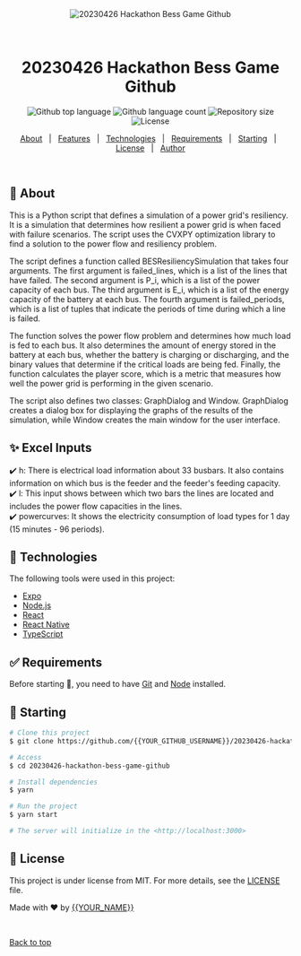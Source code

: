 <div align="center" id="top"> 
  <img src="./.github/app.gif" alt="20230426 Hackathon Bess Game Github" />

  &#xa0;

  <!-- <a href="https://20230426hackathonbessgamegithub.netlify.app">Demo</a> -->
</div>

<h1 align="center">20230426 Hackathon Bess Game Github</h1>

<p align="center">
  <img alt="Github top language" src="https://img.shields.io/github/languages/top/{{YOUR_GITHUB_USERNAME}}/20230426-hackathon-bess-game-github?color=56BEB8">

  <img alt="Github language count" src="https://img.shields.io/github/languages/count/{{YOUR_GITHUB_USERNAME}}/20230426-hackathon-bess-game-github?color=56BEB8">

  <img alt="Repository size" src="https://img.shields.io/github/repo-size/{{YOUR_GITHUB_USERNAME}}/20230426-hackathon-bess-game-github?color=56BEB8">

  <img alt="License" src="https://img.shields.io/github/license/{{YOUR_GITHUB_USERNAME}}/20230426-hackathon-bess-game-github?color=56BEB8">

  <!-- <img alt="Github issues" src="https://img.shields.io/github/issues/{{YOUR_GITHUB_USERNAME}}/20230426-hackathon-bess-game-github?color=56BEB8" /> -->

  <!-- <img alt="Github forks" src="https://img.shields.io/github/forks/{{YOUR_GITHUB_USERNAME}}/20230426-hackathon-bess-game-github?color=56BEB8" /> -->

  <!-- <img alt="Github stars" src="https://img.shields.io/github/stars/{{YOUR_GITHUB_USERNAME}}/20230426-hackathon-bess-game-github?color=56BEB8" /> -->
</p>

<!-- Status -->

<!-- <h4 align="center"> 
	🚧  20230426 Hackathon Bess Game Github 🚀 Under construction...  🚧
</h4> 

<hr> -->

<p align="center">
  <a href="#dart-about">About</a> &#xa0; | &#xa0; 
  <a href="#sparkles-features">Features</a> &#xa0; | &#xa0;
  <a href="#rocket-technologies">Technologies</a> &#xa0; | &#xa0;
  <a href="#white_check_mark-requirements">Requirements</a> &#xa0; | &#xa0;
  <a href="#checkered_flag-starting">Starting</a> &#xa0; | &#xa0;
  <a href="#memo-license">License</a> &#xa0; | &#xa0;
  <a href="https://github.com/{{YOUR_GITHUB_USERNAME}}" target="_blank">Author</a>
</p>

<br>

## :dart: About ##

This is a Python script that defines a simulation of a power grid's resiliency. It is a simulation that determines how resilient a power grid is when faced with failure scenarios. The script uses the CVXPY optimization library to find a solution to the power flow and resiliency problem.

The script defines a function called BESResiliencySimulation that takes four arguments. The first argument is failed_lines, which is a list of the lines that have failed. The second argument is P_i, which is a list of the power capacity of each bus. The third argument is E_i, which is a list of the energy capacity of the battery at each bus. The fourth argument is failed_periods, which is a list of tuples that indicate the periods of time during which a line is failed.

The function solves the power flow problem and determines how much load is fed to each bus. It also determines the amount of energy stored in the battery at each bus, whether the battery is charging or discharging, and the binary values that determine if the critical loads are being fed. Finally, the function calculates the player score, which is a metric that measures how well the power grid is performing in the given scenario.

The script also defines two classes: GraphDialog and Window. GraphDialog creates a dialog box for displaying the graphs of the results of the simulation, while Window creates the main window for the user interface.

## :sparkles: Excel Inputs ##

:heavy_check_mark: h: There is electrical load information about 33 busbars. It also contains information on which bus is the feeder and the feeder's feeding capacity.\
:heavy_check_mark: l: This input shows between which two bars the lines are located and includes the power flow capacities in the lines.\
:heavy_check_mark: powercurves: It shows the electricity consumption of load types for 1 day (15 minutes - 96 periods).

## :rocket: Technologies ##

The following tools were used in this project:

- [Expo](https://expo.io/)
- [Node.js](https://nodejs.org/en/)
- [React](https://pt-br.reactjs.org/)
- [React Native](https://reactnative.dev/)
- [TypeScript](https://www.typescriptlang.org/)

## :white_check_mark: Requirements ##

Before starting :checkered_flag:, you need to have [Git](https://git-scm.com) and [Node](https://nodejs.org/en/) installed.

## :checkered_flag: Starting ##

```bash
# Clone this project
$ git clone https://github.com/{{YOUR_GITHUB_USERNAME}}/20230426-hackathon-bess-game-github

# Access
$ cd 20230426-hackathon-bess-game-github

# Install dependencies
$ yarn

# Run the project
$ yarn start

# The server will initialize in the <http://localhost:3000>
```

## :memo: License ##

This project is under license from MIT. For more details, see the [LICENSE](LICENSE.md) file.


Made with :heart: by <a href="https://github.com/{{YOUR_GITHUB_USERNAME}}" target="_blank">{{YOUR_NAME}}</a>

&#xa0;

<a href="#top">Back to top</a>
